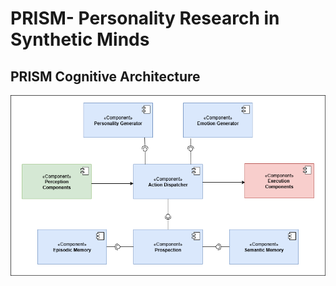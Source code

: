# PRISM- Personality Research in Synthetic Minds


## PRISM Cognitive Architecture

![Architecture](images/PRISM_Architecture.png)